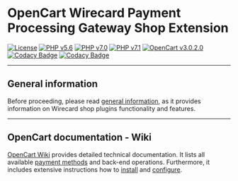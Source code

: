 # OpenCart Wirecard Payment Processing Gateway Shop Extension

[![License](https://img.shields.io/badge/license-GPLv3-blue.svg)](https://raw.githubusercontent.com/wirecard/opencart-ee/master/LICENSE)
[![PHP v5.6](https://img.shields.io/badge/php-v5.6-yellow.svg)](http://www.php.net)
[![PHP v7.0](https://img.shields.io/badge/php-v7.0-yellow.svg)](http://www.php.net)
[![PHP v7.1](https://img.shields.io/badge/php-v7.1-yellow.svg)](http://www.php.net)
[![OpenCart v3.0.2.0](https://img.shields.io/badge/OpenCart-v3.0.2.0-green.svg)](https://www.opencart.com/)
[![Codacy Badge](https://api.codacy.com/project/badge/Grade/2481d5c6ea2f4beda8c8e1ff33312ded)](https://www.codacy.com/app/wirecard-bot/opencart-ee?utm_source=github.com&amp;utm_medium=referral&amp;utm_content=wirecard/opencart-ee&amp;utm_campaign=Badge_Grade)
[![Codacy Badge](https://api.codacy.com/project/badge/Coverage/2481d5c6ea2f4beda8c8e1ff33312ded)](https://www.codacy.com/app/wirecard-bot/opencart-ee?utm_source=github.com&utm_medium=referral&utm_content=wirecard/opencart-ee&utm_campaign=Badge_Coverage)

***
## General information 
Before proceeding, please read [general information](https://github.com/wirecard/opencart-ee/wiki/Wirecard-Shop-Extensions-General-Information), as it provides information on Wirecard shop plugins functionality and features.

***
## OpenCart documentation - Wiki

[OpenCart Wiki](https://github.com/wirecard/opencart-ee/wiki) provides detailed technical documentation.
It lists all available [payment methods](https://github.com/wirecard/opencart-ee/wiki#supported-payment-methods) and back-end operations.
Furthermore, it includes extensive instructions how to [install](https://github.com/wirecard/opencart-ee/wiki/Installation) and [configure](https://github.com/wirecard/opencart-ee/wiki/Configuration).

